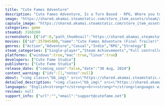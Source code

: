 ```yaml
---
title: "Cute Fames Adventure"
description: "Cute Fames Adventure, Is a Turn Based - RPG, Where you turn back into a human! Utilizing two protagonists to fight, Run and discover new areas! With the game's story, The main goal is to find a way to return to normal."
image: "https://shared.akamai.steamstatic.com/store_item_assets/steam/apps/3160260/header.jpg?t=1732227047"
capsule_image: "https://shared.akamai.steamstatic.com/store_item_assets/steam/apps/3160260/1d2e832d1674ccab7f242e39e44cbde46575dbfb/capsule_231x87.jpg?t=1732227047"
categories: game
steamid: 3160260
screenshots: [{"id":0,"path_thumbnail":"https://shared.akamai.steamstatic.com/store_item_assets/steam/apps/3160260/ss_7ba5d69ebbc303d0ac121cbcea57cac1dc51d058.600x338.jpg?t=1732227047","path_full":"https://shared.akamai.steamstatic.com/store_item_assets/steam/apps/3160260/ss_7ba5d69ebbc303d0ac121cbcea57cac1dc51d058.1920x1080.jpg?t=1732227047"},{"id":1,"path_thumbnail":"https://shared.akamai.steamstatic.com/store_item_assets/steam/apps/3160260/ss_4638b29ec8cb4991bf5a439099018d204191977d.600x338.jpg?t=1732227047","path_full":"https://shared.akamai.steamstatic.com/store_item_assets/steam/apps/3160260/ss_4638b29ec8cb4991bf5a439099018d204191977d.1920x1080.jpg?t=1732227047"},{"id":2,"path_thumbnail":"https://shared.akamai.steamstatic.com/store_item_assets/steam/apps/3160260/ss_1b5a19624e685dbeedaef58d62a3866a79d0a9ad.600x338.jpg?t=1732227047","path_full":"https://shared.akamai.steamstatic.com/store_item_assets/steam/apps/3160260/ss_1b5a19624e685dbeedaef58d62a3866a79d0a9ad.1920x1080.jpg?t=1732227047"},{"id":3,"path_thumbnail":"https://shared.akamai.steamstatic.com/store_item_assets/steam/apps/3160260/ss_4af0154c0f6001b0ef879c5898cbc39ba84239ad.600x338.jpg?t=1732227047","path_full":"https://shared.akamai.steamstatic.com/store_item_assets/steam/apps/3160260/ss_4af0154c0f6001b0ef879c5898cbc39ba84239ad.1920x1080.jpg?t=1732227047"},{"id":4,"path_thumbnail":"https://shared.akamai.steamstatic.com/store_item_assets/steam/apps/3160260/ss_34f414265f6ca2163934dc072a1c346a9bfa9794.600x338.jpg?t=1732227047","path_full":"https://shared.akamai.steamstatic.com/store_item_assets/steam/apps/3160260/ss_34f414265f6ca2163934dc072a1c346a9bfa9794.1920x1080.jpg?t=1732227047"}]
movies: [{"id":257045400,"name":"Cute Fames Adventure (Final Trailer)","thumbnail":"https://shared.akamai.steamstatic.com/store_item_assets/steam/apps/257045400/movie.293x165.jpg?t=1724450168","webm":{"480":"http://video.akamai.steamstatic.com/store_trailers/257045400/movie480_vp9.webm?t=1724450168","max":"http://video.akamai.steamstatic.com/store_trailers/257045400/movie_max_vp9.webm?t=1724450168"},"mp4":{"480":"http://video.akamai.steamstatic.com/store_trailers/257045400/movie480.mp4?t=1724450168","max":"http://video.akamai.steamstatic.com/store_trailers/257045400/movie_max.mp4?t=1724450168"},"highlight":true},{"id":257045042,"name":"Cute Fames Adventure (Launch Trailer)","thumbnail":"https://shared.akamai.steamstatic.com/store_item_assets/steam/apps/257045042/movie.293x165.jpg?t=1723832378","webm":{"480":"http://video.akamai.steamstatic.com/store_trailers/257045042/movie480_vp9.webm?t=1723832378","max":"http://video.akamai.steamstatic.com/store_trailers/257045042/movie_max_vp9.webm?t=1723832378"},"mp4":{"480":"http://video.akamai.steamstatic.com/store_trailers/257045042/movie480.mp4?t=1723832378","max":"http://video.akamai.steamstatic.com/store_trailers/257045042/movie_max.mp4?t=1723832378"},"highlight":true}]
genres: ["Action","Adventure","Casual","Indie","RPG","Strategy"]
steam_categories: ["Single-player","Steam Achievements","Full controller support","Steam Cloud","Remote Play on Phone","Remote Play on Tablet","Remote Play on TV","Family Sharing"]
platforms: {"windows":true,"mac":true,"linux":true}
developers: ["Cute Fame Studio"]
publishers: ["Cute Fame Studio"]
release_date: {"coming_soon":false,"date":"30 Aug, 2024"}
content_warning: {"ids":[],"notes":null}
about: "<img class=\"bb_img\" src=\"https://shared.akamai.steamstatic.com/store_item_assets/steam/apps/3160260/extras/AboutTheGameBanner.png?t=1732227047\" /><br><br><strong>Cute Fames Adventure</strong>, An 2.5D <strong>RPG</strong> Adventure! Set in a town with <i>no name</i>.. But, In this adventure. Your main focus is to help the protagonist turn back into what he originally was!, Instead of this <i>cutesy</i> dog-like form.<br><br>The main <strong>importance</strong> lies in the cast. And their mission is to turn back into humans! The 2 boys have changed into some cute-looking dogs! But this was never how they originally looked. So you are tasked with battling away through environments, And freeing them out of this form! They also demonstrate their true strength.<br><br><img class=\"bb_img\" src=\"https://shared.akamai.steamstatic.com/store_item_assets/steam/apps/3160260/extras/GameplayBanner.png?t=1732227047\" /><br><br>The gameplay utilizes turn-based combat, integrating itself with the story, And utilizing it to progress the game in more ways. The gameplay is RPG-focused, having you take on quests, defeat enemies, and level up by just fighting like any other game, But battles, And actively seeking battles. Levels up your player to gain new skills, Such as, &quot;Tail Whip,&quot; &quot;Taunt&quot;, And a &quot;Dance&quot; skill. Which will need to be timed for usage!<br>-Combat features an on-screen turn counter so you will always know who will attack when<br>-Free Roam sections always try making the player search around areas more for any hidden items or places that help explain the <i>Current Location</i>.<br><br><img class=\"bb_img\" src=\"https://shared.akamai.steamstatic.com/store_item_assets/steam/apps/3160260/extras/FeaturesBanner.png?t=1732227047\" /><br><br><ul class=\"bb_ul\"><li><u>• Mod Support X Controller Support/Rumble Support</u></li><li><u>• Boss Rush</u></li><li><u>• Achievements + Steam Achievements</u></li><li><u>• 3D and 2D Gameplay Combined!</u></li><li><u>• 4+ Hours of content</u></li><li><u>• Voice Acting</u></li><li><u>• Accessibility Options</u></li></ul>"
detailed_description: "<img class=\"bb_img\" src=\"https://shared.akamai.steamstatic.com/store_item_assets/steam/apps/3160260/extras/AboutTheGameBanner.png?t=1732227047\" /><br><br><strong>Cute Fames Adventure</strong>, An 2.5D <strong>RPG</strong> Adventure! Set in a town with <i>no name</i>.. But, In this adventure. Your main focus is to help the protagonist turn back into what he originally was!, Instead of this <i>cutesy</i> dog-like form.<br><br>The main <strong>importance</strong> lies in the cast. And their mission is to turn back into humans! The 2 boys have changed into some cute-looking dogs! But this was never how they originally looked. So you are tasked with battling away through environments, And freeing them out of this form! They also demonstrate their true strength.<br><br><img class=\"bb_img\" src=\"https://shared.akamai.steamstatic.com/store_item_assets/steam/apps/3160260/extras/GameplayBanner.png?t=1732227047\" /><br><br>The gameplay utilizes turn-based combat, integrating itself with the story, And utilizing it to progress the game in more ways. The gameplay is RPG-focused, having you take on quests, defeat enemies, and level up by just fighting like any other game, But battles, And actively seeking battles. Levels up your player to gain new skills, Such as, &quot;Tail Whip,&quot; &quot;Taunt&quot;, And a &quot;Dance&quot; skill. Which will need to be timed for usage!<br>-Combat features an on-screen turn counter so you will always know who will attack when<br>-Free Roam sections always try making the player search around areas more for any hidden items or places that help explain the <i>Current Location</i>.<br><br><img class=\"bb_img\" src=\"https://shared.akamai.steamstatic.com/store_item_assets/steam/apps/3160260/extras/FeaturesBanner.png?t=1732227047\" /><br><br><ul class=\"bb_ul\"><li><u>• Mod Support X Controller Support/Rumble Support</u></li><li><u>• Boss Rush</u></li><li><u>• Achievements + Steam Achievements</u></li><li><u>• 3D and 2D Gameplay Combined!</u></li><li><u>• 4+ Hours of content</u></li><li><u>• Voice Acting</u></li><li><u>• Accessibility Options</u></li></ul>"
languages: "English<strong>*</strong><br><strong>*</strong>languages with full audio support"
reviews: null
support_info: {"url":"","email":"support@cutefame.net"}
---
```


